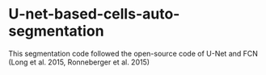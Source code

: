 # U-net-based-cells-auto-segmentation
This segmentation code followed the open-source code of U-Net and FCN (Long et al. 2015, Ronneberger et al. 2015)
